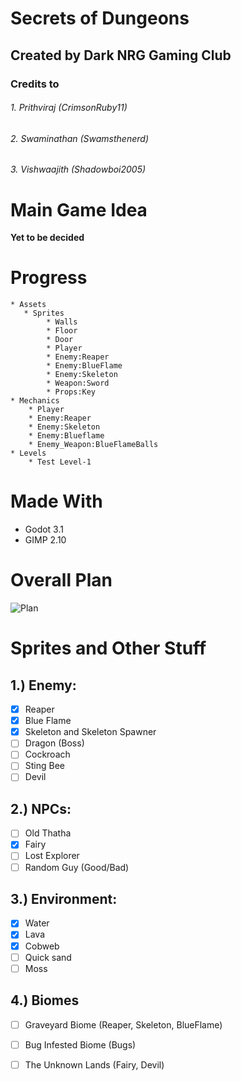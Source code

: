 # Secrets of Dungeons
## Created by Dark NRG Gaming Club
### Credits to 
###### 1. Prithviraj (CrimsonRuby11) 
###### 2. Swaminathan (Swamsthenerd)
###### 3. Vishwaajith (Shadowboi2005)

# Main Game Idea
**Yet to be decided**

# Progress
    * Assets
       * Sprites
            * Walls
            * Floor
            * Door
            * Player
            * Enemy:Reaper
            * Enemy:BlueFlame
            * Enemy:Skeleton
            * Weapon:Sword
            * Props:Key
    * Mechanics
        * Player
        * Enemy:Reaper
        * Enemy:Skeleton
        * Enemy:Blueflame
        * Enemy_Weapon:BlueFlameBalls
    * Levels
        * Test Level-1

# Made With
* Godot 3.1
* GIMP 2.10

# Overall Plan
![Plan](https://media.discordapp.net/attachments/670599989529018396/671730904573411336/unknown.png?width=564&height=664)

# Sprites and Other Stuff
## 1.) Enemy:
- [x] Reaper
- [x] Blue Flame
- [x] Skeleton and Skeleton Spawner
- [ ] Dragon (Boss)
- [ ] Cockroach
- [ ] Sting Bee
- [ ] Devil

## 2.) NPCs:
- [ ] Old Thatha
- [x] Fairy
- [ ] Lost Explorer
- [ ] Random Guy (Good/Bad) 

## 3.) Environment:
- [x] Water
- [x] Lava
- [x] Cobweb
- [ ] Quick sand
- [ ] Moss

## 4.) Biomes
- [ ] Graveyard Biome (Reaper, Skeleton, BlueFlame)
- [ ] Bug Infested Biome (Bugs)
- [ ] The Unknown Lands (Fairy, Devil)

